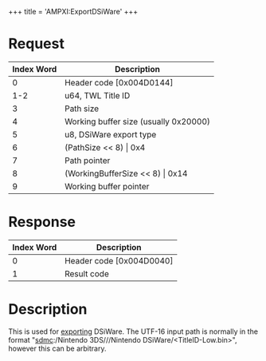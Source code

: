 +++
title = 'AMPXI:ExportDSiWare'
+++

# Request

| Index Word | Description                           |
|------------|---------------------------------------|
| 0          | Header code \[0x004D0144\]            |
| 1-2        | u64, TWL Title ID                     |
| 3          | Path size                             |
| 4          | Working buffer size (usually 0x20000) |
| 5          | u8, DSiWare export type               |
| 6          | (PathSize \<\< 8) \| 0x4              |
| 7          | Path pointer                          |
| 8          | (WorkingBufferSize \<\< 8) \| 0x14    |
| 9          | Working buffer pointer                |

# Response

| Index Word | Description                |
|------------|----------------------------|
| 0          | Header code \[0x004D0040\] |
| 1          | Result code                |

# Description

This is used for [exporting](DSiWare_Exports "wikilink") DSiWare. The
UTF-16 input path is normally in the format
"[sdmc](SD_Filesystem "wikilink"):/Nintendo 3DS/<ID0>/<ID1>/Nintendo
DSiWare/\<TitleID-Low.bin\>", however this can be arbitrary.